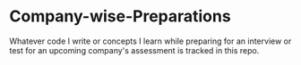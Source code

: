 # Company-wise-Preparations
Whatever code I write or concepts I learn while preparing for an interview or test for an upcoming company's assessment is tracked in this repo.
